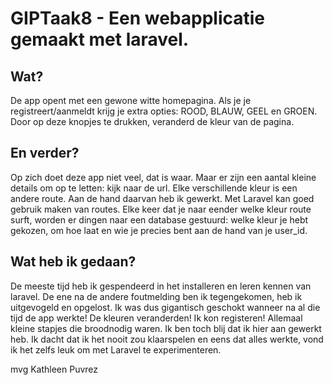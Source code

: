 # GIPTaak8 - Een webapplicatie gemaakt met laravel.

## Wat?

De app opent met een gewone witte homepagina. Als je je registreert/aanmeldt krijg je extra opties: ROOD, BLAUW, GEEL en GROEN.
Door op deze knopjes te drukken, veranderd de kleur van de pagina.

## En verder?

Op zich doet deze app niet veel, dat is waar. Maar er zijn een aantal kleine details om op te letten: kijk naar de url. 
Elke verschillende kleur is een andere route. Aan de hand daarvan heb ik gewerkt.
Met Laravel kan goed gebruik maken van routes. Elke keer dat je naar eender welke kleur route surft, worden er dingen naar een database gestuurd: welke kleur je hebt gekozen, om hoe laat en wie je precies bent aan de hand van je user_id.

## Wat heb ik gedaan?

De meeste tijd heb ik gespendeerd in het installeren en leren kennen van laravel. De ene na de andere foutmelding ben ik tegengekomen, heb ik uitgevogeld en opgelost. Ik was dus gigantisch geschokt wanneer na al die tijd de app werkte! De kleuren veranderden! Ik kon registeren! Allemaal kleine stapjes die broodnodig waren.
Ik ben toch blij dat ik hier aan gewerkt heb. Ik dacht dat ik het nooit zou klaarspelen en eens dat alles werkte, vond ik het zelfs leuk om met Laravel te experimenteren.

mvg
Kathleen Puvrez
